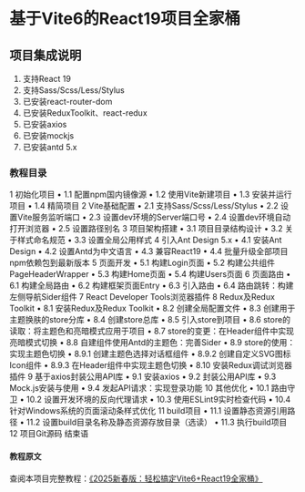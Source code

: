 # 基于Vite6的React19项目全家桶

## 项目集成说明

1. 支持React 19
2. 支持Sass/Scss/Less/Stylus
3. 已安装react-router-dom
4. 已安装ReduxToolkit、react-redux
5. 已安装axios
6. 已安装mockjs
7. 已安装antd 5.x

### 教程目录

1 初始化项目
• 1.1 配置npm国内镜像源
• 1.2 使用Vite新建项目
• 1.3 安装并运行项目
• 1.4 精简项目
2 Vite基础配置
• 2.1 支持Sass/Scss/Less/Stylus
• 2.2 设置Vite服务监听端口
• 2.3 设置dev环境的Server端口号
• 2.4 设置dev环境自动打开浏览器
• 2.5 设置路径别名
3 项目架构搭建
• 3.1 项目目录结构设计
• 3.2 关于样式命名规范
• 3.3 设置全局公用样式
4 引入Ant Design 5.x
• 4.1 安装Ant Design
• 4.2 设置Antd为中文语言
• 4.3 兼容React19
• 4.4 批量升级全部项目npm依赖包到最新版本
5 页面开发
• 5.1 构建Login页面
• 5.2 构建公共组件PageHeaderWrapper
• 5.3 构建Home页面
• 5.4 构建Users页面
6 页面路由
• 6.1 构建全局路由
• 6.2 构建框架页面Entry
• 6.3 引入路由
• 6.4 路由跳转：构建左侧导航Sider组件
7 React Developer Tools浏览器插件
8 Redux及Redux Toolkit
• 8.1 安装Redux及Redux Toolkit
• 8.2 创建全局配置文件
• 8.3 创建用于主题换肤的store分库
• 8.4 创建store总库
• 8.5 引入store到项目
• 8.6 store的读取：将主题色和亮暗模式应用于项目
• 8.7 store的变更：在Header组件中实现亮暗模式切换
• 8.8 自建组件使用Antd的主题色：完善Sider
• 8.9 store的使用：实现主题色切换
• 8.9.1 创建主题色选择对话框组件
• 8.9.2 创建自定义SVG图标Icon组件
• 8.9.3 在Header组件中实现主题色切换
• 8.10 安装Redux调试浏览器插件
9 基于axios封装公用API库
• 9.1 安装axios
• 9.2 封装公用API库
• 9.3 Mock.js安装与使用
• 9.4 发起API请求：实现登录功能
10 其他优化
• 10.1 路由守卫
• 10.2 设置开发环境的反向代理请求
• 10.3 使用ESLint9实时检查代码
• 10.4 针对Windows系统的页面滚动条样式优化
11 build项目
• 11.1 设置静态资源引用路径
• 11.2 设置build目录名称及静态资源存放目录（选读）
• 11.3 执行build项目
12 项目Git源码
结束语

#### 教程原文

查阅本项目完整教程：[《2025新春版：轻松搞定Vite6+React19全家桶》](https://mp.weixin.qq.com/s/1n_AGmKpSwYsMkTpgW6Bsg)
